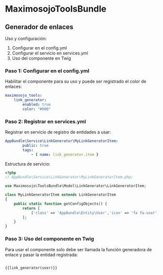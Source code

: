 MaximosojoToolsBundle
========================

## Generador de enlaces

Uso y configuración:

1. Configurar en el config.yml
2. Configurar el servicio en services.yml
3. Uso del componente en Twig

### Paso 1: Configurar en el config.yml

Habilitar el componente para su uso y puede ser registrado el color de enlaces:

``` yml
maximosojo_tools:
    link_generator:
        enabled: true
        color: "#000"

```

### Paso 2: Registrar en services.yml

Registrar en servicio de registro de entidades a usar:

``` yml
AppBundle\Service\LinkGenerator\MyLinkGeneratorItem:
        public: true
        tags:
            - { name: link_generator.item } 

```
Estructura de servicio:

``` php
<?php
// AppBundle\Service\LinkGenerator\MyLinkGeneratorItem.php;

use Maximosojo\ToolsBundle\Model\LinkGenerator\LinkGeneratorItem;

class MyLinkGeneratorItem extends LinkGeneratorItem
{
    public static function getConfigObjects() {
    	return [
            ['class' => 'AppBundle\Entity\User','icon' => 'fa fa-user','route' => 'app_user_show','labelMethod' => 'getUsername']           
        ];
    }
}

```

### Paso 3: Uso del componente en Twig

Para usar el componente solo debe ser llamada la función generadora de enlace y pasar la entidad registrada:

``` php

{{link_generator(user)}}

```